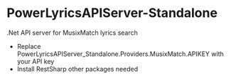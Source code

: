 # PowerLyricsAPIServer-Standalone
.Net API server for MusixMatch lyrics search
- Replace PowerLyricsAPIServer_Standalone.Providers.MusixMatch.APIKEY with your API key
- Install RestSharp other packages needed
